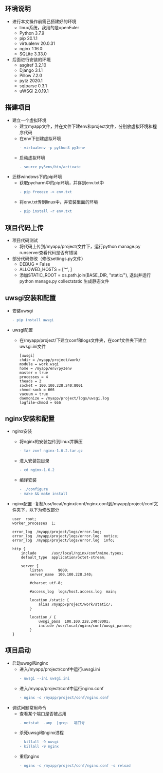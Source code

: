 ## 环境说明
* 进行本文操作前需己搭建好的环境      
  - linux系统，我用的是openEuler          
  - Python 3.7.9
  - pip 20.1.1
  - virtualenv 20.0.31
  - nginx 1.16.0
  - SQLite 3.33.0
* 后面进行安装的环境              
  - asgiref 3.2.10
  - Django 3.1.1
  - Pillow 7.2.0
  - pytz 2020.1
  - sqlparse 0.3.1
  - uWSGI 2.0.19.1

## 搭建项目
* 建立一个虚拟环境
  - 建立myapp文件，并在文件下建env和project文件，分别放虚拟环境和程序代码
  - 在env下创建虚拟环境      
    ```diff
    - virtualenv -p python3 py3env
    ```
  - 启动虚拟环境     
    ```diff
    - source py3env/bin/activate
    ```
* 迁移windows下的pip环境
  - 获取pycharm中的pip环境，并存到env.txt中        
    ```diff
    - pip freeeze -> env.txt
    ```
  - 将env.txt传到linux中，并安装里面的环境     
    ```diff
    - pip install -r env.txt
    ```
## 项目代码上传
* 项目代码测试
  - 将代码上传到/myapp/project/文件下，运行python manage.py runserver查看代码是否有错误
* 部分代码修改（修改settings.py文件）
  - DEBUG = False 
  - ALLOWED_HOSTS = ['*',  ]
  - 添加STATIC_ROOT = os.path.join(BASE_DIR, "static/"), 退出并运行 python manage.py collectstatic 生成静态文件
  
## uwsgi安装和配置
* 安装uwsgi
    ```diff
    - pip install uwsgi
    ```
* uwsgi配置
  - 在/myapp/project/下建立conf和logs文件夹，在conf文件夹下建立uwsgi.ini文件      
  
        [uwsgi]          
        chdir = /myapp/project/work/            
        module = work.wsgi             
        home = /myapp/env/py3env             
        master = true         
        processes = 4        
        theads = 2           
        socket = 100.100.228.240:8001          
        chmod-sock = 666           
        vacuum = true           
        daemonize = /myapp/project/logs/uwsgi.log              
        logfile-chmod = 666         

  
## nginx安装和配置
* nginx安装
  - 将nginx的安装包传到linux并解压    
    ```diff
    - tar zxvf nginx-1.6.2.tar.gz
    ```
  - 进入安装包目录
    ```diff
    - cd nginx-1.6.2
    ```
  - 编译安装  
    ```diff
    - ./configure    
    - make && make install  
    ```
* nginx配置
  -复制/usr/local/nginx/conf/nginx.conf到/myapp/project/conf文件夹下，以下为修改部分
  
      user  root;
      worker_processes  1;

      error_log  /myapp/project/logs/error.log;
      error_log  /myapp/project/logs/error.log  notice;
      error_log  /myapp/project/logs/error.log  info;

      http {
          include       /usr/local/nginx/conf/mime.types;
          default_type  application/octet-stream;

          server {
              listen       9000;
              server_name  100.100.228.240;

              #charset utf-8;

              #access_log  logs/host.access.log  main;

              location /static {
                  alias /myapp/project/work/static/; 
              }

              location / {
                  uwsgi_pass  100.100.228.240:8001;
                  include /usr/local/nginx/conf/uwsgi_params;
              }
      }
## 项目启动
  * 启动uwsgi和nginx
    - 进入/myapp/project/conf中运行uwsgi.ini
      ```diff
      - uwsgi --ini uwsgi.ini
      ```
    - 进入/myapp/project/conf中运行nginx.conf
      ```diff
      - nginx -c /myapp/project/conf/nginx.conf
      ```
  * 调试问题常用命令
    - 查看某个端口是否被占用
      ```diff
      - netstat  -anp  |grep   端口号
      ```
    - 杀死uwsgi和nginx进程
      ```diff
      - killall -9 uwsgi
      - killall -9 nginx
      ```
    - 重启nginx
      ```diff
      - nginx -c /myapp/project/conf/nginx.conf -s reload
      ```
    
    
    









  
